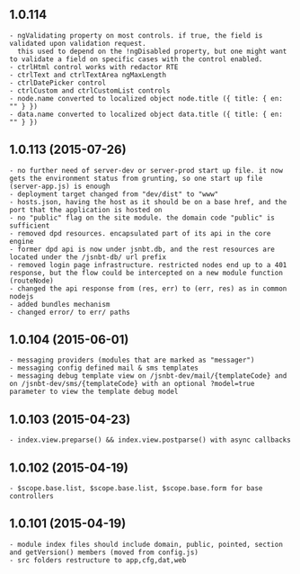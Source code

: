 ## 1.0.114

	- ngValidating property on most controls. if true, the field is validated upon validation request. 
	  this used to depend on the !ngDisabled property, but one might want to validate a field on specific cases with the control enabled.
	- ctrlHtml control works with redactor RTE
	- ctrlText and ctrlTextArea ngMaxLength
	- ctrlDatePicker control
	- ctrlCustom and ctrlCustomList controls
	- node.name converted to localized object node.title ({ title: { en: "" } })
	- data.name converted to localized object data.title ({ title: { en: "" } })


## 1.0.113 (2015-07-26)

	- no further need of server-dev or server-prod start up file. it now gets the environment status from grunting, so one start up file (server-app.js) is enough
	- deployment target changed from "dev/dist" to "www"
	- hosts.json, having the host as it should be on a base href, and the port that the application is hosted on
	- no "public" flag on the site module. the domain code "public" is sufficient
	- removed dpd resources. encapsulated part of its api in the core engine
	- former dpd api is now under jsnbt.db, and the rest resources are located under the /jsnbt-db/ url prefix
	- removed login page infrastructure. restricted nodes end up to a 401 response, but the flow could be intercepted on a new module function (routeNode)
	- changed the api response from (res, err) to (err, res) as in common nodejs
	- added bundles mechanism
	- changed error/ to err/ paths


## 1.0.104 (2015-06-01)

	- messaging providers (modules that are marked as "messager")
	- messaging config defined mail & sms templates
	- messaging debug template view on /jsnbt-dev/mail/{templateCode} and on /jsnbt-dev/sms/{templateCode} with an optional ?model=true parameter to view the template debug model
	

## 1.0.103 (2015-04-23)

	- index.view.preparse() && index.view.postparse() with async callbacks
	

## 1.0.102 (2015-04-19)

	- $scope.base.list, $scope.base.list, $scope.base.form for base controllers

	
## 1.0.101 (2015-04-19)

	- module index files should include domain, public, pointed, section and getVersion() members (moved from config.js)
	- src folders restructure to app,cfg,dat,web